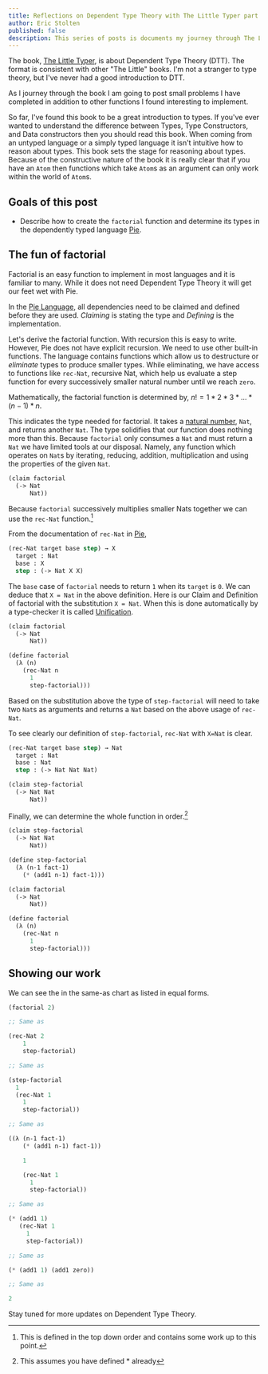 ```yaml
---
title: Reflections on Dependent Type Theory with The Little Typer part 1
author: Eric Stolten
published: false
description: This series of posts is documents my journey through The Little Typer while I learn about Dependent Type Theory.
---
```


The book, [The Little Typer](http://www.thelittletyper.com/), is about
Dependent Type Theory (DTT). The format is consistent with other "The
Little" books. I'm not a stranger to type theory, but I've never had a
good introduction to DTT.

As I journey through the book I am going to post small problems I have
completed in addition to other functions I found interesting to
implement.

So far, I've found this book to be a great introduction to types. If
you've ever wanted to understand the difference between Types, Type
Constructors, and Data constructors then you should read this
book. When coming from an untyped language or a simply typed language
it isn't intuitive how to reason about types. This book sets the stage
for reasoning about types. Because of the constructive nature of the
book it is really clear that if you have an `Atom` then functions
which take `Atom`s as an argument can only work within the world of
`Atom`s.

## Goals of this post

* Describe how to create the `factorial` function and determine its
  types in the dependently typed language [Pie](https://docs.racket-lang.org/pie/index.html).

## The fun of factorial

Factorial is an easy function to implement in most languages and it is
familiar to many. While it does not need Dependent Type Theory it will
get our feet wet with Pie.

In the [Pie Language](https://docs.racket-lang.org/pie/index.html),
all dependencies need to be claimed and defined before they are
used. _Claiming_ is stating the type and _Defining_ is the
implementation.

Let's derive the factorial function. With recursion this is easy to
write. However, Pie does not have explicit recursion. We need to use
other built-in functions. The language contains functions which allow
us to destructure or _eliminate_ types to produce smaller types. While
eliminating, we have access to functions like `rec-Nat`, recursive
Nat, which help us evaluate a step function for every successively
smaller natural number until we reach `zero`.

Mathematically, the factorial function is determined by, $n! = 1*2*3*...*(n-1)*n$.

This indicates the type needed for factorial. It takes a [natural
number](https://en.wikipedia.org/wiki/Natural_number), `Nat`, and
returns another `Nat`. The type solidifies that our function does
nothing more than this. Because `factorial` only consumes a `Nat` and
must return a `Nat` we have limited tools at our disposal. Namely, any
function which operates on `Nat`s by iterating, reducing, addition,
multiplication and using the properties of the given `Nat`.

~~~ {.lisp .html}
(claim factorial
  (-> Nat
      Nat))
~~~

Because `factorial` successively multiplies smaller Nats together we
can use the `rec-Nat` function.[^1]

[^1]: This is defined in the top down order and contains some work up to this point.

From the documentation of `rec-Nat` in [Pie](https://docs.racket-lang.org/pie/index.html#%28def._%28%28lib._pie%2Fmain..rkt%29._rec-.Nat%29%29),

~~~ {.lisp .html}
(rec-Nat target base step) → X
  target : Nat
  base : X
  step : (-> Nat X X)
~~~

The `base` case of `factorial` needs to return `1` when its `target`
is `0`. We can deduce that `X = Nat` in the above definition. Here is our Claim and Definition of factorial with the substitution `X = Nat`. When this is done automatically by a type-checker it is called [Unification](https://en.wikipedia.org/wiki/Unification_(computer_science)).

~~~ {.lisp .html}
(claim factorial
  (-> Nat
      Nat))

(define factorial
  (λ (n)
    (rec-Nat n
      1
      step-factorial)))
~~~

Based on the substitution above the type of `step-factorial` will need
to take two `Nat`s as arguments and returns a `Nat` based on the above
usage of `rec-Nat`.

To see clearly our definition of `step-factorial`, `rec-Nat` with
`X=Nat` is clear.

~~~ {.lisp .html}
(rec-Nat target base step) → Nat
  target : Nat
  base : Nat
  step : (-> Nat Nat Nat)
~~~

~~~ {.lisp .html}
(claim step-factorial
  (-> Nat Nat
      Nat))
~~~

Finally, we can determine the whole function in order.[^2]

[^2]: This assumes you have defined * already

~~~ {.lisp .html}
(claim step-factorial
  (-> Nat Nat
      Nat))

(define step-factorial
  (λ (n-1 fact-1)
    (* (add1 n-1) fact-1)))

(claim factorial
  (-> Nat
      Nat))

(define factorial
  (λ (n)
    (rec-Nat n
      1
      step-factorial)))
~~~

## Showing our work

We can see the in the same-as chart as listed in equal forms.

~~~ {.lisp .html}
(factorial 2)

;; Same as

(rec-Nat 2
    1
    step-factorial)

;; Same as

(step-factorial
  1
  (rec-Nat 1
    1
    step-factorial))

;; Same as

((λ (n-1 fact-1)
    (* (add1 n-1) fact-1))

    1

    (rec-Nat 1
      1
      step-factorial))

;; Same as

(* (add1 1)
   (rec-Nat 1
     1
     step-factorial))

;; Same as

(* (add1 1) (add1 zero))

;; Same as

2

~~~

Stay tuned for more updates on Dependent Type Theory.

